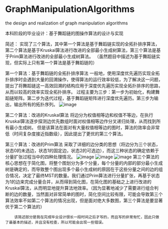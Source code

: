 # GraphManipulationAlgorithms
the design and realization of graph manipulation algorithms 


本科阶段的毕业设计：基于舞蹈链的图操作算法的设计与实现

简述：
实现了三个算法，其中第一个算法是基于舞蹈链实现的全拓扑排序算法，第二个算法是基于Kruskal算法进行改进的全部最小生成树算法，第三个算法是基于Prim算法进行改进的全部最小生成树算法。
（虽然题目中描述为基于舞蹈链实现，但实际上只有第一个算法是基于舞蹈链的）

第一个算法：基于舞蹈链的全拓扑排序算法
       一般地，使用深度优先遍历实现全拓扑排序时会遇到大量的回溯操作，使得算法的运行效率较低，为了解决这一问题，提出了将舞蹈链这一高效回溯的结构应用于深度优先遍历实现全拓扑排序的思路，从而以较高的效率实现全拓扑排序。
       过程主要为三步：第一步为初始化，构建舞蹈链矩阵。第二步为迭代过程，基于舞蹈链矩阵进行深度优先遍历。第三步为输出，输出所有的拓扑序列。
       ![image](https://user-images.githubusercontent.com/48653806/124892757-bb356480-e00c-11eb-8810-f83480a1f35b.png)


第二个算法：改进的Kruskal算法
        将边分为权值相等边和权值不等边，在执行Kruskal算法逐步探测边优先数组时面对权值相等边作分叉递归处理，从而找到所有最小生成树。
        但是该算法在面对有大量权值相等边的图时，算法的效率会非常低（时间复杂度接近指数级），因此提出了更优的第三个算法。
        

第三个算法：改进的Prim算法
        采取了详细的边分类的思想（将边分为三个状态，状态0的未选边，状态1的固定边，状态2的可选边），而这三种状态的确定依赖于分量扩张过程当中的四种处理情况。
        ![image](https://user-images.githubusercontent.com/48653806/124893821-aad1b980-e00d-11eb-9392-385836ffb08c.png)
        ![image](https://user-images.githubusercontent.com/48653806/124894980-b70a4680-e00e-11eb-8337-265a5a386b6a.png)
        ![image](https://user-images.githubusercontent.com/48653806/124895039-c25d7200-e00e-11eb-974b-a8b23ac5be32.png)
        第三个算法的核心思想在于简化图，将整个图划分为多个分量，每个分量的内部的部分最小生成树是确定的，而导致整个图出现多个最小生成树的原因在于这些分量之间的边的组合情况，决定了最终MST的数量。我们通过Prim算法进行分量扩张，再基于状态为1的边来完成分量合并，从而得到简化图，在简化图的基础之上进行改进的Kruskal算法，从而明显地提升算法地效率。（因为显著地减少了需要进行组合判断的边的数量，当然面对非常简单的图时，简化空间比较有限，可能会导致第三个算法效率不如第二个算法的情况出现，但是面对绝大多数图，第三个算法是要显著优于第二个算法的）
        
        
        
        该简述部分是我在完成毕业设计很长一段时间之后才写的，而且写的非常匆忙，因此只做了最基本的描述，并且没有检查，所以可能会出现一些错误。

